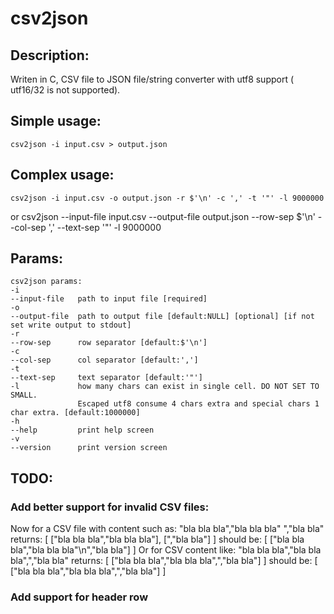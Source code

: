 csv2json
========

Description:
------------
Writen in C, CSV file to JSON file/string converter with utf8 support ( utf16/32 is not supported).

Simple usage:
-------------
	csv2json -i input.csv > output.json

Complex usage:
------------
	csv2json -i input.csv -o output.json -r $'\n' -c ',' -t '"' -l 9000000
or
	csv2json --input-file input.csv --output-file output.json --row-sep $'\n' --col-sep ',' --text-sep '"' -l 9000000


Params:
-------
	csv2json params:
	-i
	--input-file   path to input file [required]
	-o
	--output-file  path to output file [default:NULL] [optional] [if not set write output to stdout]
	-r
	--row-sep      row separator [default:$'\n']
	-c
	--col-sep      col separator [default:',']
	-t
	--text-sep     text separator [default:'"']
	-l             how many chars can exist in single cell. DO NOT SET TO SMALL.
	               Escaped utf8 consume 4 chars extra and special chars 1 char extra. [default:1000000]
	-h
	--help         print help screen
	-v
	--version      print version screen

TODO:
-----
### Add better support for invalid CSV files:
Now for a CSV file with content such as:
	"bla bla bla","bla bla bla"
	","bla bla"
returns:
	[
	["bla bla bla","bla bla bla"],
	[",\"bla bla"]
	]
should be:
	[
	["bla bla bla","bla bla bla\"\n","bla bla"]
	]
Or for CSV content like:
	"bla bla bla","bla bla bla",","bla bla"
returns:
	[
	["bla bla bla","bla bla bla",",\"bla bla"]
	]
should be:
	[
	["bla bla bla","bla bla bla\",","bla bla"]
	]
### Add support for header row
